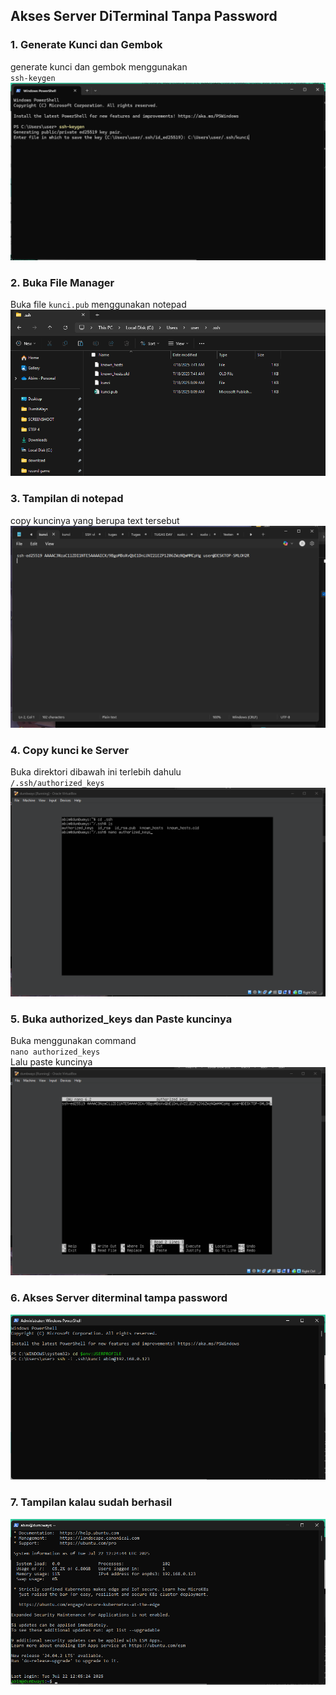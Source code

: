 ## Akses Server DiTerminal Tanpa Password

### 1. Generate Kunci dan Gembok

generate kunci dan gembok menggunakan  
`ssh-keygen`
![sshkeygen](scr/Foto-2-0.png)

### 2. Buka File Manager

Buka file `kunci.pub` menggunakan notepad
![kunci.pub di file manager](scr/Foto-2-1.png)

### 3. Tampilan di notepad

copy kuncinya yang berupa text tersebut
![tampilan di notepad](scr/Foto-2-2.png)

### 4. Copy kunci ke Server
Buka direktori dibawah ini terlebih dahulu  
`/.ssh/authorized_keys`  
![copy ke server](scr/Foto-2-3.png)

### 5. Buka authorized_keys dan Paste kuncinya  

Buka menggunakan command  
`nano authorized_keys`  
Lalu paste kuncinya
![nano](scr/Foto-2-4.png)

### 6. Akses Server diterminal tampa password

![powershell](scr/Foto-2-5.png)

### 7. Tampilan kalau sudah berhasil

![ ](scr/Foto-2-6.png)
